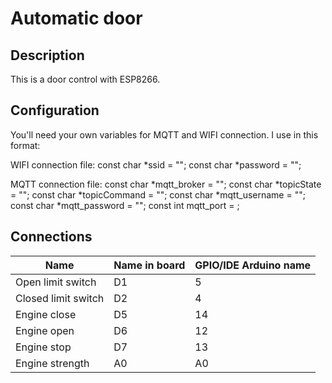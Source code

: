 # Automatic door
## Description
This is a door control with ESP8266.

## Configuration
You'll need your own variables for MQTT and WIFI connection. I use in this format:

WIFI connection file:
const char *ssid = "";
const char *password = "";

MQTT connection file:
const char *mqtt_broker = "";
const char *topicState = "";
const char *topicCommand = "";
const char *mqtt_username = "";
const char *mqtt_password = "";
const int mqtt_port = ;

## Connections
| Name                | Name in board | GPIO/IDE Arduino name |
|---------------------|---------------|-----------------------|
| Open limit switch   | D1            | 5                     |
| Closed limit switch | D2            | 4                     |
| Engine close        | D5            | 14                    |
| Engine open         | D6            | 12                    |
| Engine stop         | D7            | 13                    |
| Engine strength     | A0            | A0                    |
